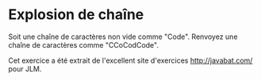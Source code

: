 
# Explosion de chaîne #
Soit une chaîne de caractères non vide comme "Code".
Renvoyez une chaîne de caractères comme "CCoCodCode".

Cet exercice a été extrait de l'excellent site d'exercices
http://javabat.com/ pour JLM.

